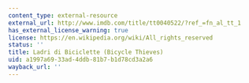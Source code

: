 ```yaml
---
content_type: external-resource
external_url: http://www.imdb.com/title/tt0040522/?ref_=fn_al_tt_1
has_external_license_warning: true
license: https://en.wikipedia.org/wiki/All_rights_reserved
status: ''
title: Ladri di Biciclette (Bicycle Thieves)
uid: a1997a69-33ad-4ddb-81b7-b1d78cd3a2a6
wayback_url: ''
---
```

